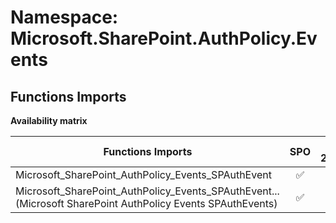 # Namespace: Microsoft.SharePoint.AuthPolicy.Events

## Functions Imports

**Availability matrix**

Functions Imports | SPO | SP 2019 | SP 2016 | SP 2013
----------|:---:|:-------:|:-------:|:-------
Microsoft_SharePoint_AuthPolicy_Events_SPAuthEvent | ✅ | ❌ | ❌ | ❌
<span title="Microsoft_SharePoint_AuthPolicy_Events_SPAuthEvents">Microsoft_SharePoint_AuthPolicy_Events_SPAuthEvent...</span> (Microsoft SharePoint AuthPolicy Events SPAuthEvents) | ✅ | ❌ | ❌ | ❌